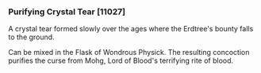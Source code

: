 ### Purifying Crystal Tear [11027]

A crystal tear formed slowly over the ages where the Erdtree's bounty falls to the ground.

Can be mixed in the Flask of Wondrous Physick. The resulting concoction purifies the curse from Mohg, Lord of Blood's terrifying rite of blood.